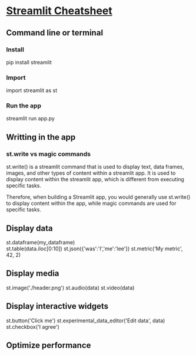 #  <a href="https://docs.streamlit.io/library/cheatsheet">Streamlit Cheatsheet</a>

## Command line or terminal
### Install
pip install streamlit

### Import 
import streamlit as st

### Run the app

streamlit run app.py


## Writting in the app

### st.write vs magic commands

 st.write() is a streamlit command that is used to display text, data frames, images, and other types of content within a streamlit app. It is used to display content within the streamlit app, which is different from executing specific tasks.

Therefore, when building a Streamlit app, you would generally use st.write() to display content within the app, while magic commands are used for specific tasks.

## Display data
st.dataframe(my_dataframe) <br />
st.table(data.iloc[0:10])
st.json({'was':'I','me':'lee'})
st.metric('My metric', 42, 2)


## Display media
st.image('./header.png')
st.audio(data)
st.video(data)


## Display interactive widgets
st.button('Click me')
st.experimental_data_editor('Edit data', data)
st.checkbox('I agree')

## Optimize performance


